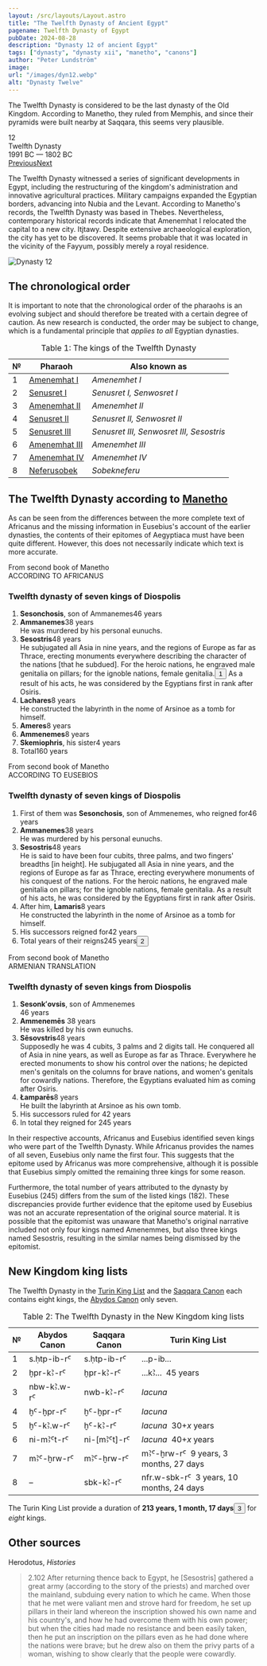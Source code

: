 ```yaml
---
layout: /src/layouts/Layout.astro
title: "The Twelfth Dynasty of Ancient Egypt"
pagename: Twelfth Dynasty of Egypt
pubDate: 2024-08-28
description: "Dynasty 12 of ancient Egypt"
tags: ["dynasty", "dynasty xii", "manetho", "canons"]
author: "Peter Lundström"
image:
url: "/images/dyn12.webp"
alt: "Dynasty Twelve"
---
```


<p class="lead">
The Twelfth Dynasty is considered to be the last dynasty of the Old Kingdom. According to Manetho, they ruled from Memphis, and since their pyramids were built nearby at Saqqara, this seems very plausible.
</p>
<div class="dynruta float-right ml-4 mb-3 mt-4">
	<div class="flex flex-col justify-center items-center [text-shadow:_0_1px_0_rgb(255_255_255_/_20%)]">
		<div class="text-9xl font-bold [text-shadow:_0_1px_0_rgb(255_255_255_/_40%)]">12</div>
		<div>Twelfth Dynasty</div>
		<div>1991 BC &mdash; 1802 BC</div>
		<div class="w-full flex justify-between"><a href="/dynasty/11">Previous</a><a href="/dynasty/13">Next</a></div>
	</div>
</div>

The Twelfth Dynasty witnessed a series of significant developments in Egypt, including the restructuring of the kingdom's administration and innovative agricultural practices. Military campaigns expanded the Egyptian borders, advancing into Nubia and the Levant. According to Manetho's records, the Twelfth Dynasty was based in Thebes. Nevertheless, contemporary historical records indicate that Amenemhat I relocated the capital to a new city. Itjtawy. Despite extensive archaeological exploration, the city has yet to be discovered. It seems probable that it was located in the vicinity of the Fayyum, possibly merely a royal residence.

</p>

<img class="w-full rounded-sm sm:rounded-xl my-10" src="/images/dyn12.webp" alt="Dynasty 12">
<h2 class="mt-10">The chronological order</h2>

It is important to note that the chronological order of the pharaohs is an evolving subject and should therefore be treated with a certain degree of caution. As new research is conducted, the order may be subject to change, which is a fundamental principle that <i>applies to all</i> Egyptian dynasties.

</p>

<table>
	<caption class="py-2 text-sm">Table 1: The kings of the Twelfth Dynasty</caption>
	<thead>
		<tr>
			<th scope="col" class="w-5 text-center">№</th>
			<th scope="col" class="pl-3">Pharaoh</th>
			<th scope="col" class="pl-3">Also known as</th>
		</tr>
	</thead>
	<tbody>
		<tr><td>1</td><td><a href="/pharaohs/Amenemhat-I">Amenemhat I</a></td><td><em>Amenemhet I</em></td></tr>
		<tr><td>2</td><td><a href="/pharaohs/Senusret-I">Senusret I</a></td><td><em>Senusret I, Senwosret I</em></td></tr>
		<tr><td>3</td><td><a href="/pharaohs/Amenemhat-II">Amenemhat II</a></td><td><em>Amenemhet II</em></td></tr>
		<tr><td>4</td><td><a href="/pharaohs/Senusret-II">Senusret II</a></td><td><em>Senusret II, Senwosret II</em></td></tr>
		<tr><td>5</td><td><a href="/pharaohs/Senusret-III">Senusret III</a></td><td><em>Senusret III, Senwosret III, Sesostris</em></td></tr>
		<tr><td>6</td><td><a href="/pharaohs/Amenemhat-III">Amenemhat III</a></td><td><em>Amenemhet III</em></td></tr>
		<tr><td>7</td><td><a href="/pharaohs/Amenemhat-IV">Amenemhat IV</a></td><td><em>Amenemhet IV</em></td></tr>
		<tr><td>8</td><td><a href="/pharaohs/Neferusobek">Neferusobek</a></td><td><em>Sobekneferu</em></td></tr>
	</tbody>
</table>

<h2 class="mt-10 text-wrap">The Twelfth Dynasty according to <a href="/authors/manetho">Manetho</a></h3>

<p>As can be seen from the differences between the more complete text of Africanus and the missing information in Eusebius's account of the earlier dynasties, the contents of their epitomes of Aegyptiaca must have been quite different. However, this does not necessarily indicate which text is more accurate.</p>

<div class="dynasty">
	<div class="w-full">
		<div class="according">From second book of Manetho<br />ACCORDING TO AFRICANUS</div>
		<h3>Twelfth dynasty of seven kings of Diospolis</h3>
		<ol class="farao">
			<li><b>Sesonchosis</b>, son of Ammanemes<span class="y">46 years</span></li>
			<li><b>Ammanemes</b><span class="y">38 years</span><br />He was murdered by his personal eunuchs.</li>
			<li>
				<b>Sesostris</b><span class="y">48 years</span><br />He subjugated all Asia in nine years, and the regions of Europe as far as Thrace, erecting monuments everywhere describing the character of the nations [that he subdued]. For the heroic nations, he engraved male genitalia on pillars; for the ignoble nations, female genitalia.<button popovertarget="pop01">1</button> As a result of his acts, he was considered by the Egyptians first in rank after Osiris.
			</li>
			<li>
				<b>Lachares</b><span class="y">8 years</span><br />He constructed the labyrinth in the nome of Arsinoe as a tomb for himself.
			</li>
			<li><b>Ameres</b><span class="y">8 years</span></li>
			<li><b>Ammenemes</b><span class="y">8 years</span></li>
			<li><b>Skemiophris</b>, his sister<span class="y">4 years</span></li>
			<li class="total">Total<span class="y">160 years</span></li>
		</ol>
	</div>
	<div class="w-full">
		<div class="according">From second book of Manetho<br />ACCORDING TO EUSEBIOS</div>
		<h3>Twelfth dynasty of seven kings of Diospolis</h3>
		<ol class="farao">
			<li>
				First of them was <b>Sesonchosis</b>, son of Ammenemes, who reigned for<span class="y">46 years</span><br />
			</li>
			<li><b>Ammanemes</b><span class="y">38 years</span><br />He was murdered by his personal eunuchs.</li>
			<li>
				<b>Sesostris</b><span class="y">48 years</span><br />He is said to have been four cubits, three palms, and two fingers' breadths [in height]. He subjugated all Asia in nine years, and the regions of Europe as far as Thrace, erecting everywhere monuments of his conquest of the nations. For the heroic nations, he engraved male genitalia on pillars; for the ignoble nations, female genitalia. As a result of his acts, he was considered by the Egyptians first in rank after Osiris.
			</li>
			<li>
				After him, <b>Lamaris</b><span class="y">8 years</span><br />He constructed the labyrinth in the nome of Arsinoe as a tomb for himself.
			</li>
			<li class="list-none">His successors reigned for<span class="y">42 years</span></li>
			<li class="total">Total years of their reigns<span class="y">245 years<button popovertarget="pop02">2</button></span></li>
		</ol>
	</div>
	<div class="w-full">
		<div class="according">From second book of Manetho<br />ARMENIAN TRANSLATION</div>
		<h3>Twelfth dynasty of seven kings from Diospolis</h3>
		<ol class="farao">
			<li><b lang="xcl">Sesonkʻovsis</b>, son of Ammenemes<br /> <span class="y">46 years</span><br /></li>
			<li><b lang="xcl">Ammenemēs</b> <span class="y">38 years</span><br />He was killed by his own eunuchs.</li>
			<li>
				<b lang="xcl">Sēsovstris</b><span class="y">48 years</span><br />Supposedly he was 4 cubits, 3 palms and 2 digits tall. He conquered all
				of Asia in nine years, as well as Europe as far as Thrace. Everywhere he erected monuments to show his control over the nations; he
				depicted men's genitals on the columns for brave nations, and women's genitals for cowardly nations. Therefore, the Egyptians evaluated
				him as coming after Osiris.
			</li>
			<li>
				<b lang="xcl">Łamparēs</b><span class="y">8 years</span><br />He built the labyrinth at Arsinoe as his own tomb.
			</li>
			<li class="list-none">His successors ruled for <span class="y">42 years</span></li>
			<li class="total">In total they reigned for <span class="y">245 years</span></li>
		</ol>
	</div>
</div>

<p>
	In their respective accounts, Africanus and Eusebius identified seven kings who were part of the Twelfth Dynasty. While Africanus provides the names of all seven, Eusebius only name the first four. This suggests that the epitome used by Africanus was more comprehensive, although it is possible that Eusebius simply omitted the remaining three kings for some reason.
</p>
<p>
	Furthermore, the total number of years attributed to the dynasty by Eusebius (245) differs from the sum of the listed kings (182). These discrepancies provide further evidence that the epitome used by Eusebius was not an accurate representation of the original source material. It is possible that the epitomist was unaware that Manetho's original narrative included not only four kings named Amenemmes, but also three kings named Sesostris, resulting in the similar names being dismissed by the epitomist.
</p>

<h2 class="mt-10 text-wrap">New Kingdom king lists</h2>
<p>
	The Twelfth Dynasty in the <a href="/kinglists/turin">Turin King List</a> and the <a href="/kinglists/saqqara-canon">Saqqara Canon</a> each contains eight kings, the <a href="/kinglists/abydos-canon">Abydos Canon</a> only seven. 
</p>
<table>
	<caption class="py-2 text-sm">Table 2: The Twelfth Dynasty in the New Kingdom king lists</caption>
	<thead>
		<tr>
			<th scope="col" class="w-5 text-center">№</th>
			<th scope="col" class="pl-3">Abydos Canon</th>
			<th scope="col" class="pl-3">Saqqara Canon</th>
			<th scope="col" class="pl-3">Turin King List</th>
		</tr>
	</thead>
	<tbody>
		<tr>
			<td class="h-10">1</td>
			<td><tlit>s.ḥtp-ib-rꜤ</tlit></td>
			<td><tlit>s.ḥtp-ib-rꜤ</tlit></td>
			<td><tlit>...p-ib...</tlit></td>
		</tr>
		<tr>
			<td class="h-10">2</td>
			<td><tlit>ḫpr-kꜢ-rꜤ</tlit></td>
			<td><tlit>ḫpr-kꜢ-rꜤ</tlit></td>
			<td><tlit>...kꜢ...</tlit> &nbsp;45 years</td>
		</tr>
		<tr>
			<td class="h-10">3</td>
			<td><tlit>nbw-kꜢ.w-rꜤ</tlit></td>
			<td><tlit>nwb-kꜢ-rꜤ</tlit></td>
			<td><i>lacuna</i></td>
		</tr>
		<tr>
			<td class="h-10">4</td>
			<td><tlit>ḫꜤ-ḫpr-rꜤ</tlit></td>
			<td><tlit>ḫꜤ-ḫpr-rꜤ</tlit></td>
			<td><i>lacuna</i></td>
		</tr>
		<tr>
			<td class="h-10">5</td>
			<td><tlit>ḫꜤ-kꜢ.w-rꜤ</tlit></td>
			<td><tlit>ḫꜤ-kꜢ-rꜤ</tlit></td>
			<td><i>lacuna</i> &nbsp;30+<i>x</i> years</td>
		</tr>
		<tr>
			<td class="h-10">6</td>
			<td><tlit>ni-mꜢꜤt-rꜤ</tlit></td>
			<td><tlit>ni-[mꜢꜤt]-rꜤ</tlit></td>
			<td><i>lacuna</i> &nbsp;40+<i>x</i> years</td>
		</tr>
		<tr>
			<td class="h-10">7</td>
			<td><tlit>mꜢꜤ-ḫrw-rꜤ</tlit></td>
			<td><tlit>mꜢꜤ-ḫrw-rꜤ</tlit></td>
			<td><tlit>mꜢꜤ-ḫrw-rꜤ</tlit> &nbsp;9 years, 3 months, 27 days</td>
		</tr>
		<tr>
			<td class="h-10">8</td>
			<td>&ndash;</td>
			<td><tlit>sbk-kꜢ-rꜤ</tlit></td>
			<td><tlit>nfr.w-sbk-rꜤ</tlit> &nbsp;3 years, 10 months, 24 days</td>
		</tr>
	</tbody>
</table>
<p>
	The Turin King List provide a duration of <strong>213 years, 1 month, 17 days</strong><button popovertarget="pop03">3</button> for <i>eight</i> kings.
</p>

<h2 class="mt-10 text-wrap">Other sources</h2>

<p class="text-lg font-semibold dark:text-shark-100 max-w-prose md:mx-auto">Herodotus, <i class="font-normal">Histories</i></p>
<blockquote>
<p class="pt-2 ps-3 font-normal dark:text-shark-300 text-justify italic">
	<mid>2.102</mid> After returning thence back to Egypt, he [Sesostris] gathered a great army (according to the story of the priests) and marched over the mainland, subduing every nation to which he came. When those that he met were valiant men and strove hard for freedom, he set up pillars in their land whereon the inscription showed his own name and his country's, and how he had overcome them with his own power; but when the cities had made no resistance and been easily taken, then he put an inscription on the pillars even as he had done where the nations were brave; but he drew also on them the privy parts of a woman, wishing to show clearly that the people were cowardly. 
</p>
</blockquote>

<div id="pop01" popover><p>1</p> The ultimate source for this story is Herodotus, <i>Histories</i>, 2.102.
</div>
<div id="pop02" popover><p>2</p> The sum of the individual items is 182 (missing 63 years.)</div>
<div id="pop03" popover><p>3</p> <i>Turin King List</i>, column 7.3.</div>
